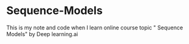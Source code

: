 # Sequence-Models
This is my note and code when I learn online course topic " Sequence Models" by Deep learning.ai 
